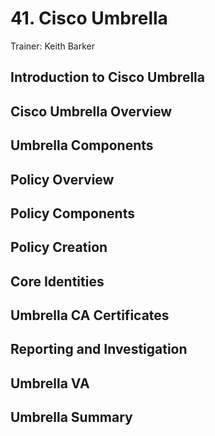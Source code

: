 # 41. Cisco Umbrella

Trainer: Keith Barker


## Introduction to Cisco Umbrella




## Cisco Umbrella Overview




## Umbrella Components




## Policy Overview




## Policy Components




## Policy Creation




## Core Identities




## Umbrella CA Certificates




## Reporting and Investigation




## Umbrella VA




## Umbrella Summary



